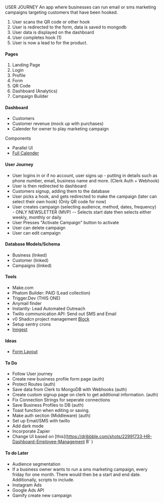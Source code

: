 USER JOURNEY
An app where businesses can run email or sms marketing campaigns targeting customers that have been hooked.

1. User scans the QR code or other hook
2. User is redirected to the form, data is saved to mongodb
3. User data is displayed on the dashboard
4. User completes hook (1)
5. User is now a lead to for the product.

#### Pages

1. Landing Page
2. Login
3. Profile
4. Form
5. QR Code
6. Dashboard (Analytics)
7. Campaign Builder

#### Dashboard

- Customers
- Customer revenue (mock up with purchases)
- Calender for owner to play marketing campaign

Components

- Parallel UI
- [Full Calender](https://fullcalendar.io/)

#### User Journey

- User logins in or if no account, user signs up - putting in details such as phone number, email, business name and more. (Clerk Auth + Webhook)
- User is then redirected to dashboard
- Customers signup, adding them to the database
- User picks a hook, and gets redirected to make the campaign (later can select their own hook) (Only QR code for now)
- User creates campaign (selecting audience, method, dates, frequency) - ONLY NEWSLETTER (MVP) -- Selects start date then selects either weekly, monthly or daily
- User Presses "Activate Campaign" button to activate
- User can delete campaign
- User can edit campaign

#### Database Models/Schema

- Business (linked)
- Customer (linked)
- Campaigns (linked)

#### Tools

- Make.com
- Phatom Builder: PAID (Lead collection)
- Trigger.Dev (THIS ONE)
- Anymail finder
- Instantly: Lead Automated Outreach
- Twillo communication API: Send out SMS and Email
- v0 Shadcn project management [Block](https://v0.dev/chat/Gwr1KoyJK0i)
- Setup sentry crons
- [Inngest](https://www.inngest.com/)

#### Ideas

- [Form Layout](https://dribbble.com/shots/24926472-Campaign-Saas-Web-App-Dashboard-Create-Campaign-Component)

#### To Do

- Follow User journey
- Create new business profile form page (auth)
- Protect Routes (auth)
- Save data from Clerk to MongoDB with Webhooks (auth)
- Create custom signup page on clerk to get additional information. (auth)
- Fix Connection Strings for seperate connections
- Save Business Profiles to DB (auth)
- Toast function when editing or saving.
- Make auth section (Middleware) (auth)
- Set up Email/SMS with twillo
- Add dark mode
- Incorporate Zapier
- Change UI based on [this](https://dribbble.com/shots/22991733-HR-Dashboard-Employee-Management B` )

#### To do Later

- Audience segmentation
- If a business owner wants to run a sms marketing campaign, every friday for one month. There would then be a start and end date. Additionally, scripts to include.
- Instagram Ads
- Google Ads API
- Gamify create new campaign
